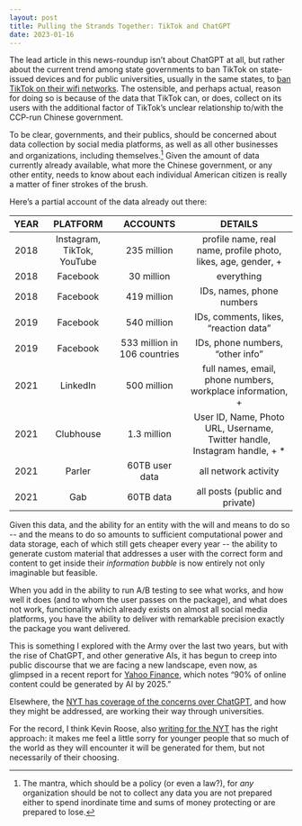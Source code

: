 ```yaml
---
layout: post
title: Pulling the Strands Together: TikTok and ChatGPT
date: 2023-01-16
---
```


The lead article in this news-roundup isn’t about ChatGPT at all, but rather about the current trend among state governments to ban TikTok on state-issued devices and for public universities, usually in the same states, to [ban TikTok on their wifi networks][tiktok]. The ostensible, and perhaps actual, reason for doing so is because of the data that TikTok can, or does, collect on its users with the additional factor of TikTok’s unclear relationship to/with the CCP-run Chinese government. 

To be clear, governments, and their publics, should be concerned about data collection by social media platforms, as well as all other businesses and organizations, including themselves.[^1] Given the amount of data currently already available, what more the Chinese government, or any other entity, needs to know about each individual American citizen is really a matter of finer strokes of the brush. 

Here’s a partial account of the data already out there:

| YEAR |          PLATFORM          |           ACCOUNTS           |                                  DETAILS                                  |
|:----:|:--------------------------:|:----------------------------:|:-------------------------------------------------------------------------:|
| 2018 | Instagram, TikTok, YouTube |          235 million         |       profile name, real name, profile photo, likes, age, gender, +       |
| 2018 |          Facebook          |          30 million          |                                 everything                                |
| 2018 |          Facebook          |          419 million         |                         IDs, names, phone numbers                         |
| 2019 |          Facebook          |          540 million         |                   IDs, comments, likes, “reaction data”                   |
| 2019 |          Facebook          | 533 million in 106 countries |                      IDs, phone numbers, “other info”                     |
| 2021 |          LinkedIn          |          500 million         |         full names, email, phone numbers, workplace information, +        |
| 2021 |          Clubhouse         |          1.3 million         | User ID, Name, Photo URL, Username, Twitter handle, Instagram handle, + * |
| 2021 |           Parler           |        60TB user data        |                            all network activity                           |
| 2021 |             Gab            |           60TB data          |                       all posts (public and private)                      |

Given this data, and the ability for an entity with the will and means to do so -- and the means to do so amounts to sufficient computational power and data storage, each of which still gets cheaper every year -- the ability to generate custom material that addresses a user with the correct form and content to get inside their *information bubble* is now entirely not only imaginable but feasible. 

When you add in the ability to run A/B testing to see what works, and how well it does (and to whom the user passes on the package), and what does not work, functionality which already exists on almost all social media platforms, you have the ability to deliver with remarkable precision exactly the package you want delivered.

This is something I explored with the Army over the last two years, but with the rise of ChatGPT, and other generative AIs, it has begun to creep into public discourse that we are facing a new landscape, even now, as glimpsed in a recent report for [Yahoo Finance][yahoo], which notes “90% of online content could be generated by AI by 2025.”

Elsewhere, the [NYT has coverage of the concerns over ChatGPT][nyt], and how they might be addressed, are working their way through universities. 

For the record, I think Kevin Roose, also [writing for the NYT][kr] has the right approach: it makes me feel a little sorry for younger people that so much of the world as they will encounter it will be generated for them, but not necessarily of their choosing. 

[tiktok]: https://www.nytimes.com/2023/01/15/business/auburn-tiktok-ban-students.html
[yahoo]: https://finance.yahoo.com/news/90-of-online-content-could-be-generated-by-ai-by-2025-expert-says-201023872.html
[nyt]: https://www.nytimes.com/2023/01/16/technology/chatgpt-artificial-intelligence-universities.html
[kr]: https://www.nytimes.com/2023/01/12/technology/chatgpt-schools-teachers.html"

[^1]: The mantra, which should be a policy (or even a law?), for *any* organization should be not to collect any data you are not prepared either to spend inordinate time and sums of money protecting or are prepared to lose.